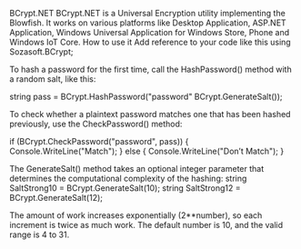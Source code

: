 BCrypt.NET
BCrypt.NET is a Universal Encryption utility implementing the Blowfish. It works on various platforms like Desktop Application, ASP.NET Application, Windows Universal Application for Windows Store, Phone and Windows IoT Core.
How to use it
Add reference to your code like this
using Sozasoft.BCrypt;

To hash a password for the first time, call the HashPassword() method with a random salt, like this:

string pass =  BCrypt.HashPassword("password" BCrypt.GenerateSalt());

To check whether a plaintext password matches one that has been hashed previously, use the CheckPassword() method:

if (BCrypt.CheckPassword("password", pass)) {
Console.WriteLine("Match");
} else {
Console.WriteLine("Don’t Match");
}

The GenerateSalt() method takes an optional integer parameter that determines the computational complexity of the hashing:
string SaltStrong10 = BCrypt.GenerateSalt(10);
string SaltStrong12 = BCrypt.GenerateSalt(12);

The amount of work increases exponentially (2**number), so each increment is twice as much work. The default number is 10, and the valid range is 4 to 31.


